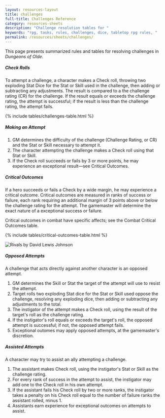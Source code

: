 ```yaml
---
layout: resources-layout
title: challenges
full-title: Challenges Reference
category: resources-sheets
description: "Challenge resolution tables for "
keywords: "rpg, tasks, rules, challenges, dice, tabletop rpg rules, "
permalink: /resources/sheets/challenges/
---
```


<p>This page presents summarized rules and tables for resolving challenges in <em>Dungeons of Olde</em>.</p>

<h5>Check Rolls</h5>
<p>To attempt a challenge, a character makes a Check roll, throwing two exploding Stat Dice for the Stat or Skill used in the challenge, then adding or subtracting any adjustments. The result is compared to a the challenge rating (CR) for the challenge. If the result equals or exceeds the challenge rating, the attempt is successful; if the result is less than the challenge rating, the attempt fails.</p>

{% include tables/challenges-table.html %}

<h5>Making an Attempt</h5>
<ol>
  <li>GM determines the difficulty of the challenge (Challenge Rating, or CR) and the Stat or Skill necessary to attempt it.</li>
  <li>The character attempting the challenge makes a Check roll using that Stat or Skill.</li>
  <li>If the Check roll succeeds or fails by 3 or more points, he may experience an exceptional result&mdash;see Critical Outcomes.</li>
</ol>

<h5>Critical Outcomes</h5>
<p>If a hero succeeds or fails a Check by a wide margin, he may experience a critical outcome. Critical outcomes are measured in ranks of success or failure, each rank requiring an additional margin of 3 points above or below the challenge rating for the attempt. The gamemaster will determine the exact nature of a exceptional success or failure.</p>

<p>Critical outcomes in combat have specific affects; see the Combat Critical Outcomes table.</p>

{% include tables/critical-outcomes-table.html %}

<div class="ph-ins-50 tab-ins-33 cmp-ins-33 ftrm-mar">
<img src="{{site.baseurl}}/img/rivals-DavidLewisJohnson-250x216.jpg" srcset="{{site.baseurl}}/img/rivals-DavidLewisJohnson-400x345.jpg 400w, {{site.baseurl}}/img/rivals-DavidLewisJohnson-700x603.jpg 700w, {{site.baseurl}}/img/rivals-DavidLewisJohnson-1000x861.jpg 1000w" size="50vw" class="border-thin" alt="Rivals by David Lewis Johnson" title="Rivals - Public domain image by David Lewis Johnson">
</div>

<h5>Opposed Attempts</h5>
<p>A challenge that acts directly against another character is an opposed attempt.</p>
<ol>
  <li>GM determines the Skill or Stat the target of the attempt will use to resist the attempt.</li>
  <li>Target rolls two exploding Stat dice for the Stat or Skill used oppose the challenge, resolving any exploding dice, then adding or subtracting any adjustments to the total.</li>
  <li>The instigator of the attempt makes a Check roll, using the result of the target's roll as the challenge rating.</li>
  <li>If the instigator's roll equals or exceeds the target's roll, the opposed attempt is successful; if not, the opposed attempt fails.</li>
  <li>Exceptional outomes may apply opposed attempts, at the gamemaster's discretion.</li>
</ol>

<h5>Assisted Attempts</h5>
<p>A character may try to assist an ally attempting a challenge.</p>
<ol>
  <li>The assistant makes Check roll, using the instigator's Stat or Skill as the challenge rating.</li>
  <li>For every rank of success in the attempt to assist, the instigator may add one to the Check roll in his own attempt.</li>
  <li>If the assistant fails his Check roll by two or more ranks, the instigator takes a penalty on his Check roll equal to the number of failure ranks the assistant rolled, minus 1.</li>
  <li>Assistants earn experience for exceptional outcomes on attempts to assist.</li>
</ol>



